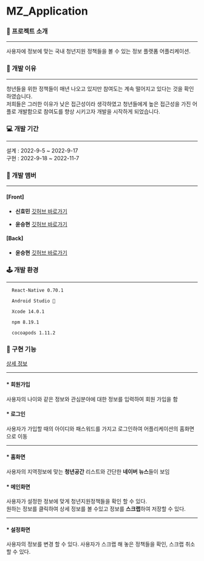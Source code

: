 # MZ_Application

### 🎁 프로젝트 소개
<hr/>
  사용자에 정보에 맞는 국내 청년지원 정책들을 볼 수 있는 정보 플랫폼 어플리케이션.

### 🦜 개발 이유
<hr/>
   청년들을 위한 정책들이 매년 나오고 있지만 참여도는 계속 떨어지고 있다는 것을 확인하였습니다. <br/>
   저희들은 그러한 이유가 낮은 접근성이라 생각하였고 청년들에게 높은 접근성을 가진 어플로 개발함으로 참여도를 향상 시키고자 개발을 시작하게 되었습니다.
   
### 💻 개발 기간
<hr/>
  설계 : 2022-9-5 ~ 2022-9-17  <br/>
  구현 : 2022-9-18 ~ 2022-11-7
  
### 🧳 개발 맴버
<hr/>

#### [Front]

  * **신효민** [깃허브 바로가기](https://github.com/BeanPhone)  

  * **윤승현** [깃허브 바로가기](https://github.com/SEunNGHYun) 
  
#### [Back]

  * **윤승현** [깃허브 바로가기](https://github.com/SEunNGHYun) 


### 🕹️ 개발 환경
<hr/>

      React-Native 0.70.1 

      Android Studio 🐬 
      
      Xcode 14.0.1 
      
      npm 8.19.1 
      
      cocoapods 1.11.2 

### 🤖 구현 기능

  [상세 정보](https://www.notion.so/MZ-41f433a90e2f4d1c85ac1314964088e9)

<hr/>

    
  #### * 회원가입    
  사용자의 나이와 같은 정보와 관심분야에 대한 정보를 입력하여 회원 가입을 함
    
  #### * 로그인 
  사용자가 가입할 때의 아이디와 패스워드를 가지고 로그인하여 어플리케이션의 홈화면으로 이동
 
  <hr/>
  
  #### * 홈화면
  사용자의 지역정보에 맞는 **청년공간** 리스트와 간단한 **네이버 뉴스**들이 보임
    
  #### * 메인화면
  사용자가 설정한 정보에 맞게 청년지원정책들을 확인 할 수 있다. <br/>
  원하는 정보를 클릭하여 상세 정보를 볼 수있고 정보를 **스크랩**하여 저장할 수 있다.

<hr/>

  #### * 설정화면 
  사용자의 정보를 변경 할 수 있다. 
  사용자가 스크랩 해 놓은 정책들을 확인, 스크랩 취소 할 수 있다.
  
  

